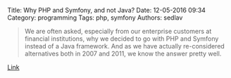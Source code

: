 Title: Why PHP and Symfony, and not Java?
Date: 12-05-2016 09:34
Category: programming
Tags: php, symfony
Authors: sedlav

> We are often asked, especially from our enterprise customers at financial institutions, why we decided to go with PHP and Symfony instead of a Java framework.  And as we have actually  re-considered alternatives both in 2007 and 2011, we know the answer pretty well.

[Link](https://ez.no/Blog/Why-PHP-and-Symfony-and-not-Java)
